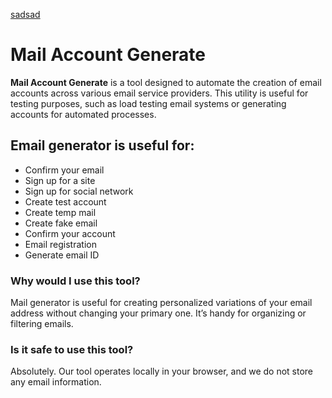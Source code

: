 [sadsad](https://github.com/)
# Mail Account Generate


**Mail Account Generate** is a tool designed to automate the creation of email accounts across various email service providers. This utility is useful for testing purposes, such as load testing email systems or generating accounts for automated processes.

## Email generator is useful for:
+ Confirm your email
+ Sign up for a site
+ Sign up for social network
+ Сreate test account
+ Create temp mail
+ Create fake email
+ Confirm your account
+ Email registration
+ Generate email ID



### Why would I use this tool?
Mail generator is useful for creating personalized variations of your email address without changing your primary one. It’s handy for organizing or filtering emails.

### Is it safe to use this tool?
Absolutely. Our tool operates locally in your browser, and we do not store any email information.


